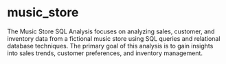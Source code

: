 # music_store
The Music Store SQL Analysis focuses on analyzing sales, customer, and inventory data from a fictional music store using SQL queries and relational database techniques. The primary goal of this analysis is to gain insights into sales trends, customer preferences, and inventory management. 
